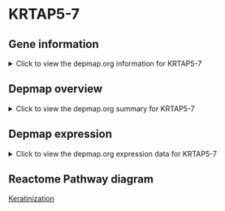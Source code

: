 <h1>KRTAP5-7</h1>

<h2>Gene information</h2>
<details>
  <summary>Click to view the depmap.org information for KRTAP5-7</summary>
  <iframe src="https://depmap.org/portal/gene/KRTAP5-7?tab=about" style="border:none;width:100%;height:800px"></iframe>
</details>

<h2>Depmap overview</h2>
<details>
  <summary>Click to view the depmap.org summary for KRTAP5-7</summary>
  <iframe src="https://depmap.org/portal/gene/KRTAP5-7?tab=overview" style="border:none;width:100%;height:800px"></iframe>
</details>

<h2>Depmap expression</h2>
<details>
  <summary>Click to view the depmap.org expression data for KRTAP5-7</summary>
  <iframe src="https://depmap.org/portal/gene/KRTAP5-7?tab=characterization" style="border:none;width:100%;height:800px"></iframe>
</details>



<h2>Reactome Pathway diagram</h2>
<a href="https://reactome.org/PathwayBrowser/#/R-HSA-6805567" target="_BLANK">Keratinization</a>



